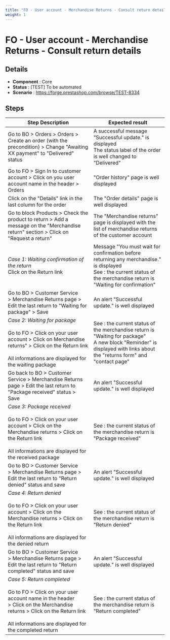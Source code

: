 ```yaml
---
title: "FO - User account - Merchandise Returns - Consult return details"
weight: 1
---
```


# FO - User account - Merchandise Returns - Consult return details
## Details
* **Component** : Core
* **Status** : [TEST] To be automated
* **Scenario** : https://forge.prestashop.com/browse/TEST-8334

## Steps
| Step Description | Expected result |
| ----- | ----- |
| Go to BO > Orders > Orders > Create an order (with the precondition) > Change "Awaiting XX payment" to "Delivered" status | A successful message "Successful update." is displayed<br>The status label of the order is well changed to "Delivered" |
| Go to FO > Sign In to customer account > Click on you user account name in the header > Orders | "Order history" page is well displayed |
| Click on the "Details" link in the last column for the order | The "Order details" page is well displayed |
| Go to block Products > Check the product to return > Add a message on the "Merchandise return" section > Click on "Request a return" | The "Merchandise returns" page is displayed with the list of merchandise returns of the customer account |
| *Case 1: Waiting confirmation of the return*<br>Click on the Return link | Message "You must wait for confirmation before returning any merchandise." is displayed<br>See : the current status of the merchandise return is "Waiting for confirmation" |
| Go to BO > Customer Service > Merchandise Returns page > Edit the last return to "Waiting for package" > Save | An alert "Successful update." is well displayed |
| *Case 2: Waiting for package*<br><br>Go to FO > Click on your user account > Click on Merchandise returns" > Click on the Return link<br><br>All informations are displayed for the waiting package | See : the current status of the merchandise return is "Waiting for package"<br>A new block "Reminder" is displayed with links about the "returns form" and "contact page" |
| Go back to BO > Customer Service > Merchandise Returns page > Edit the last return to "Package received" status > Save | An alert "Successful update." is well displayed |
| *Case 3:* *Package received*<br><br>Go to FO > Click on your user account > Click on the Merchandise returns > Click on the Return link<br><br>All informations are displayed for the received package | See : the current status of the merchandise return is "Package received" |
| Go to BO > Customer Service > Merchandise Returns page > Edit the last return to "Return denied" status and save | An alert "Successful update." is well displayed |
| *Case 4:* *Return denied*<br><br>Go to FO > Click on your user account > Click on the Merchandise returns > Click on the Return link<br><br>All informations are displayed for the denied return | See : the current status of the merchandise return is "Return denied" |
| Go to BO > Customer Service > Merchandise Returns page > Edit the last return to "Return completed" status and save | An alert "Successful update." is well displayed |
| *Case 5:* *Return completed*<br><br>Go to FO > Click on your user account name in the header > Click on the Merchandise returns > Click on the Return link<br><br>All informations are displayed for the completed return | See : the current status of the merchandise return is "Return completed" |
